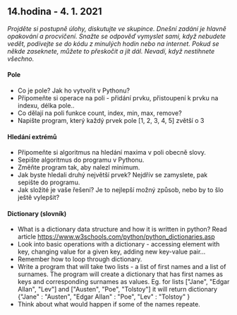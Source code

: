 ## **14.hodina - 4. 1. 2021**

*Projděte si postupně úlohy, diskutujte ve skupince. Dnešní zadání je hlavně opakování a procvičení. Snažte se odpověď vymyslet sami, když nebudete vedět, podívejte se do kódu z minulých hodin nebo na internet. Pokud se někde zaseknete, můžete to přeskočit a jít dál. Nevadí, když nestihnete všechno.*

#### Pole
- Co je pole? Jak ho vytvořit v Pythonu?
- Připomeňte si operace na poli - přidání prvku, přistoupení k prvku na indexu, délka pole..
- Co dělají na poli funkce count, index, min, max, remove?
- Napište program, který každý prvek pole [1, 2, 3, 4, 5] zvětší o 3

#### Hledání extrémů
- Připomeňte si algoritmus na hledání maxima v poli obecně slovy.
- Sepište algoritmus do programu v Pythonu.
- Změňte program tak, aby nalezl minimum.
- Jak byste hledali druhý největší prvek? Nejdřív se zamyslete, pak sepište do programu.
- Jak složité je vaše řešení? Je to nejlepší možný způsob, nebo by to šlo ještě vylepšit?

#### Dictionary (slovník)
- What is a dictionary data structure and how it is written in python? Read article https://www.w3schools.com/python/python_dictionaries.asp
- Look into basic operations with a dictionary - accessing element with key, changing value for a given key, adding new key-value pair...
- Remember how to loop through dictionary.
- Write a program that will take two lists - a list of first names and a list of surnames. The program will create a dictionary that has first names as keys and corresponding surnames as values. Eg. for lists \["Jane", "Edgar Allan", "Lev"\] and \["Austen", "Poe", "Tolstoy"\] it will return dictionary \{"Jane" : "Austen", "Edgar Allan" : "Poe", "Lev" : "Tolstoy" \}
- Think about what would happen if some of the names repeate.

  
